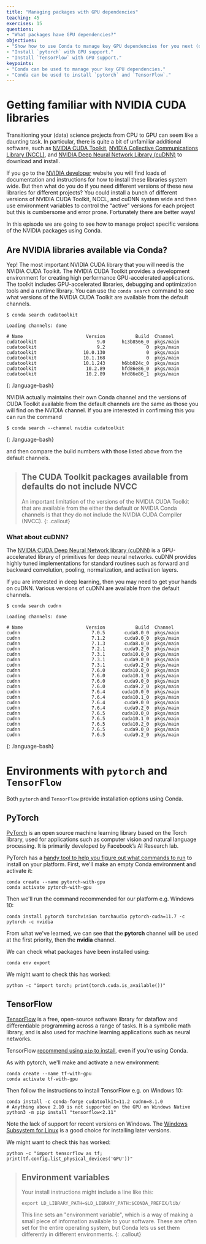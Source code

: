 ```yaml
---
title: "Managing packages with GPU dependencies"
teaching: 45
exercises: 15
questions:
- "What packages have GPU dependencies?"
objectives:
- "Show how to use Conda to manage key GPU dependencies for you next (data) science project."
- "Install `pytorch` with GPU support."
- "Install `TensorFlow` with GPU support."
keypoints:
- "Conda can be used to manage your key GPU dependencies."
- "Conda can be used to install `pytorch` and `TensorFlow`."
---
```


# Getting familiar with NVIDIA CUDA libraries

Transitioning your (data) science projects from CPU to GPU can seem like a daunting task. 
In particular, there is quite a bit of unfamiliar additional software, such as 
[NVIDIA CUDA Toolkit](https://developer.nvidia.com/cuda-toolkit), 
[NVIDIA Collective Communications Library (NCCL)](https://developer.nvidia.com/nccl), 
and [NVIDIA Deep Neural Network Library (cuDNN)](https://developer.nvidia.com/cudnn) to download 
and install.

If you go to the [NVIDIA developer](https://developer.nvidia.com/) website you will find loads of 
documentation and instructions for how to install these libraries system wide. But then what do 
you do if you need different versions of these new libraries for different projects? You could 
install a bunch of different versions of NVIDIA CUDA Toolkit, NCCL, and cuDNN system wide and then 
use environment variables to control the “active” versions for each project but this is cumbersome 
and error prone. Fortunately there are better ways!

In this episode we are going to see how to manage project specific versions of the NVIDIA packages using Conda.

## Are NVIDIA libraries available via Conda?

Yep! The most important NVIDIA CUDA library that you will need is the NVIDIA CUDA Toolkit. The 
NVIDIA CUDA Toolkit provides a development environment for creating high performance 
GPU-accelerated applications. The toolkit includes GPU-accelerated libraries, debugging and 
optimization tools and a runtime library. You can use the `conda search` command to see what 
versions of the NVIDIA CUDA Toolkit are available from the default channels.

~~~
$ conda search cudatoolkit

Loading channels: done

# Name                       Version           Build  Channel
cudatoolkit                      9.0      h13b8566_0  pkgs/main
cudatoolkit                      9.2               0  pkgs/main
cudatoolkit                 10.0.130               0  pkgs/main
cudatoolkit                 10.1.168               0  pkgs/main
cudatoolkit                 10.1.243      h6bb024c_0  pkgs/main
cudatoolkit                  10.2.89      hfd86e86_0  pkgs/main
cudatoolkit                  10.2.89      hfd86e86_1  pkgs/main
~~~
{: .language-bash}

NVIDIA actually maintains their own Conda channel and the versions of CUDA Toolkit available from 
the default channels are the same as those you will find on the NVIDIA channel. If you are 
interested in confirming this you can run the command 

~~~
$ conda search --channel nvidia cudatoolkit
~~~
{: .language-bash}

and then compare the build numbers with those listed above from the default channels.

> ## The CUDA Toolkit packages available from defaults do not include NVCC
>
> An important limitation of the versions of the NVIDIA CUDA Toolkit that are available from the 
> either the default or NVIDIA Conda channels is that they do not include the NVIDIA CUDA Compiler 
> (NVCC).
{: .callout}

### What about cuDNN?

The [NVIDIA CUDA Deep Neural Network library (cuDNN)](https://developer.nvidia.com/cudnn) is a 
GPU-accelerated library of primitives for deep neural networks. cuDNN provides highly tuned 
implementations for standard routines such as forward and backward convolution, pooling, 
normalization, and activation layers. 

If you are interested in deep learning, then you may need to get your hands on cuDNN. Various 
versions of cuDNN are available from the default channels.

~~~
$ conda search cudnn

Loading channels: done

# Name                       Version           Build  Channel
cudnn                          7.0.5       cuda8.0_0  pkgs/main
cudnn                          7.1.2       cuda9.0_0  pkgs/main
cudnn                          7.1.3       cuda8.0_0  pkgs/main
cudnn                          7.2.1       cuda9.2_0  pkgs/main
cudnn                          7.3.1      cuda10.0_0  pkgs/main
cudnn                          7.3.1       cuda9.0_0  pkgs/main
cudnn                          7.3.1       cuda9.2_0  pkgs/main
cudnn                          7.6.0      cuda10.0_0  pkgs/main
cudnn                          7.6.0      cuda10.1_0  pkgs/main
cudnn                          7.6.0       cuda9.0_0  pkgs/main
cudnn                          7.6.0       cuda9.2_0  pkgs/main
cudnn                          7.6.4      cuda10.0_0  pkgs/main
cudnn                          7.6.4      cuda10.1_0  pkgs/main
cudnn                          7.6.4       cuda9.0_0  pkgs/main
cudnn                          7.6.4       cuda9.2_0  pkgs/main
cudnn                          7.6.5      cuda10.0_0  pkgs/main
cudnn                          7.6.5      cuda10.1_0  pkgs/main
cudnn                          7.6.5      cuda10.2_0  pkgs/main
cudnn                          7.6.5       cuda9.0_0  pkgs/main
cudnn                          7.6.5       cuda9.2_0  pkgs/main
~~~
{: .language-bash}

# Environments with `pytorch` and `TensorFlow`

Both `pytorch` and `TensorFlow` provide installation options using Conda.

## PyTorch

[PyTorch](https://pytorch.org/) is an open source machine learning library based on the Torch 
library, used for applications such as computer vision and natural language processing. It is 
primarily developed by Facebook’s AI Research lab.

PyTorch has a [handy tool to help you figure out what commands to run](https://pytorch.org/) to install on your platform. First, we'll make an empty Conda environment and activate it:

```
conda create --name pytorch-with-gpu
conda activate pytorch-with-gpu
```

Then we'll run the command recommended for our platform e.g. Windows 10:

```
conda install pytorch torchvision torchaudio pytorch-cuda=11.7 -c pytorch -c nvidia
```

From what we've learned, we can see that the **pytorch** channel will be used at the
first priority, then the **nvidia** channel.

We can check what packages have been installed using:

```
conda env export
```

We might want to check this has worked:

```
python -c "import torch; print(torch.cuda.is_available())"
```

## TensorFlow

[TensorFlow](https://www.TensorFlow.org/) is a free, open-source software library for dataflow and 
differentiable programming across a range of tasks. It is a symbolic math library, and is also used 
for machine learning applications such as neural networks.

TensorFlow [recommend using `pip` to install](https://www.TensorFlow.org/install/pip), even if you're using Conda.

As with pytorch, we'll make and activate a new environment:

```
conda create --name tf-with-gpu
conda activate tf-with-gpu
```

Then follow the instructions to install TensorFlow e.g. on Windows 10:

```
conda install -c conda-forge cudatoolkit=11.2 cudnn=8.1.0
# Anything above 2.10 is not supported on the GPU on Windows Native
python3 -m pip install "tensorflow<2.11"
```

Note the lack of support for recent versions on Windows. The [Windows Subsystem for Linux](https://learn.microsoft.com/en-gb/windows/wsl/install)
is a good choice for installing later versions.

We might want to check this has worked:

```
python -c "import tensorflow as tf; print(tf.config.list_physical_devices('GPU'))"
```

> ## Environment variables
> Your install instructions might include a line like this:
> 
> ```
> export LD_LIBRARY_PATH=$LD_LIBRARY_PATH:$CONDA_PREFIX/lib/
> ```
> 
> This line sets an "environment variable", which is a way of making a small piece of
> information available to your software. These are often set for the entire operating system,
>  but Conda lets us set them differently in different environments. 
{: .callout}
